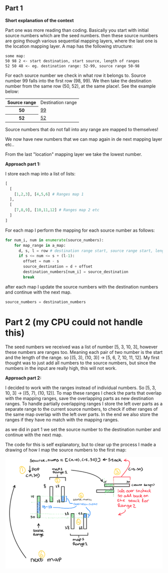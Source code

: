 ## Part 1

**Short explanation of the context**

Part one was more reading than coding. Basically you start with initial source numbers which are the seed numbers. then these source numbers are going though various sequential mapping layers, where the last one is the location mapping layer. A map has the following structure:

```
some map:
50 98 2 <- start destination, start source, length of ranges
52 50 48 <- eg. destination range: 52-99, source range 50-98
```

For each source number we check in what row it belongs to. Source number 99 falls into the first row (98, 99). We then take the destination number from the same row (50, 52), at the same place!. See the example below:

<table>
  <tr>
    <th>Source range</th>
    <td>Destination range</td>
  </tr>
  <tr>
    <th>50</th>
    <td><u>99</u></td>
  </tr>
  <tr>
    <th>52</th>
    <td><u>52</u></td>
  </tr>
</table>

Source numbers that do not fall into any range are mapped to themselves!

We now have new numbers that we can map again in de next mapping layer etc..

From the last "location" mapping layer we take the lowest number.

**Approach part 1:**

I store each map into a list of lists:

```python
[
  [
    [1,2,3], [4,5,6] # Ranges map 1
  ],
  [
    [7,8,9], [10,11,12] # Ranges map 2 etc
  ]
]
```

For each map I perform the mapping for each source number as follows:

```python
for num_i, num in enumerate(source_numbers):
    for map_range in a_map:
      d, s, l = row # destination range start, source range start, length
      if s <= num <= s + (l-1):
        offset = num - s
        source_destination = d + offset
        destination_numbers[num_i] = source_destination
        break
```

after each map I update the source numbers with the destination numbers and continue with the next map.

```python
source_numbers = destination_numbers
```

# Part 2 (my CPU could not handle this)

The seed numbers we received was a list of number [5, 3, 10, 3], however these numbers are ranges too. Meaning each pair of two number is the start and the length of the range. so [(5, 3), (10, 3)] -> [5, 6, 7, 10, 11, 12]. My first thought was to just add all numbers to the source numbers, but since the numbers in the input are really high, this will not work.

**Approach part 2:**

I decided to work with the ranges instead of individual numbers. So [5, 3, 10, 3] -> [(5, 7), (10, 12)]. To map these ranges I check the parts that overlap with the mapping ranges, save the overlapping parts as new destination ranges. To handle partially overlapping ranges I store the left over parts as a separate range to the current source numbers, to check if other ranges of the same map overlap with the left over parts. In the end we also store the ranges if they have no match with the mapping ranges.

as we did in part 1 we set the source number to the destination number and continue with the next map.

The code for this is self explanatory, but to clear up the process I made a drawing of how I map the source numbers to the first map:

![sketch](sketch.png)
